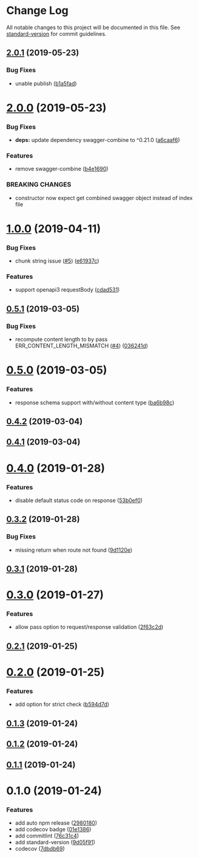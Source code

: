# Change Log

All notable changes to this project will be documented in this file. See [standard-version](https://github.com/conventional-changelog/standard-version) for commit guidelines.

<a name="2.0.1"></a>
## [2.0.1](https://github.com/davidNHK/node-swagger-middleware/compare/v2.0.0...v2.0.1) (2019-05-23)


### Bug Fixes

* unable publish ([b1a5fad](https://github.com/davidNHK/node-swagger-middleware/commit/b1a5fad))



<a name="2.0.0"></a>
# [2.0.0](https://github.com/davidNHK/node-swagger-middleware/compare/v1.0.0...v2.0.0) (2019-05-23)


### Bug Fixes

* **deps:** update dependency swagger-combine to ^0.21.0 ([a6caaf6](https://github.com/davidNHK/node-swagger-middleware/commit/a6caaf6))


### Features

* remove swagger-combine ([b4e1690](https://github.com/davidNHK/node-swagger-middleware/commit/b4e1690))


### BREAKING CHANGES

* constructor now expect get combined swagger object instead of index file



<a name="1.0.0"></a>
# [1.0.0](https://github.com/davidNHK/node-swagger-middleware/compare/v0.5.1...v1.0.0) (2019-04-11)


### Bug Fixes

* chunk string issue ([#5](https://github.com/davidNHK/node-swagger-middleware/issues/5)) ([e61937c](https://github.com/davidNHK/node-swagger-middleware/commit/e61937c))


### Features

* support openapi3 requestBody ([cdad531](https://github.com/davidNHK/node-swagger-middleware/commit/cdad531))



<a name="0.5.1"></a>
## [0.5.1](https://github.com/davidNHK/node-swagger-middleware/compare/v0.5.0...v0.5.1) (2019-03-05)


### Bug Fixes

* recompute content length to by pass ERR_CONTENT_LENGTH_MISMATCH ([#4](https://github.com/davidNHK/node-swagger-middleware/issues/4)) ([036241d](https://github.com/davidNHK/node-swagger-middleware/commit/036241d))



<a name="0.5.0"></a>
# [0.5.0](https://github.com/davidNHK/node-swagger-middleware/compare/v0.4.2...v0.5.0) (2019-03-05)


### Features

* response schema support with/without content type ([ba6b98c](https://github.com/davidNHK/node-swagger-middleware/commit/ba6b98c))



<a name="0.4.2"></a>
## [0.4.2](https://github.com/davidNHK/node-swagger-middleware/compare/v0.4.1...v0.4.2) (2019-03-04)



<a name="0.4.1"></a>
## [0.4.1](https://github.com/davidNHK/node-swagger-middleware/compare/v0.4.0...v0.4.1) (2019-03-04)



<a name="0.4.0"></a>
# [0.4.0](https://github.com/davidNHK/node-swagger-middleware/compare/v0.3.2...v0.4.0) (2019-01-28)


### Features

* disable default status code on response ([53b0ef0](https://github.com/davidNHK/node-swagger-middleware/commit/53b0ef0))



<a name="0.3.2"></a>
## [0.3.2](https://github.com/davidNHK/node-swagger-middleware/compare/v0.3.1...v0.3.2) (2019-01-28)


### Bug Fixes

* missing return when route not found ([9d1120e](https://github.com/davidNHK/node-swagger-middleware/commit/9d1120e))



<a name="0.3.1"></a>
## [0.3.1](https://github.com/davidNHK/node-swagger-middleware/compare/v0.3.0...v0.3.1) (2019-01-28)



<a name="0.3.0"></a>
# [0.3.0](https://github.com/davidNHK/node-swagger-middleware/compare/v0.2.1...v0.3.0) (2019-01-27)


### Features

* allow pass option to request/response validation ([2f63c2d](https://github.com/davidNHK/node-swagger-middleware/commit/2f63c2d))



<a name="0.2.1"></a>
## [0.2.1](https://github.com/davidNHK/node-swagger-middleware/compare/v0.2.0...v0.2.1) (2019-01-25)



<a name="0.2.0"></a>
# [0.2.0](https://github.com/davidNHK/node-swagger-middleware/compare/v0.1.3...v0.2.0) (2019-01-25)


### Features

* add option for strict check ([b594d7d](https://github.com/davidNHK/node-swagger-middleware/commit/b594d7d))



<a name="0.1.3"></a>
## [0.1.3](https://github.com/davidNHK/node-swagger-middleware/compare/v0.1.2...v0.1.3) (2019-01-24)



<a name="0.1.2"></a>
## [0.1.2](https://github.com/davidNHK/node-swagger-middleware/compare/v0.1.1...v0.1.2) (2019-01-24)



<a name="0.1.1"></a>
## [0.1.1](https://github.com/davidNHK/node-swagger-middleware/compare/v0.1.0...v0.1.1) (2019-01-24)



<a name="0.1.0"></a>
# 0.1.0 (2019-01-24)


### Features

* add auto npm release ([2980180](https://github.com/davidNHK/node-swagger-middleware/commit/2980180))
* add codecov badge ([01e1386](https://github.com/davidNHK/node-swagger-middleware/commit/01e1386))
* add commitlint ([76c31c4](https://github.com/davidNHK/node-swagger-middleware/commit/76c31c4))
* add standard-version ([9d05f91](https://github.com/davidNHK/node-swagger-middleware/commit/9d05f91))
* codecov ([7dbdb69](https://github.com/davidNHK/node-swagger-middleware/commit/7dbdb69))
